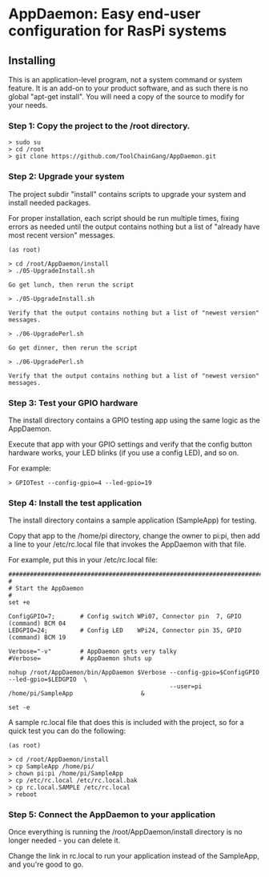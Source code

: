 # AppDaemon: Easy end-user configuration for RasPi systems

## Installing

This is an application-level program, not a system command or system feature. It is an add-on to your
product software, and as such there is no global "apt-get install". You will need a copy of the source
to modify for your needs.

### Step 1: Copy the project to the /root directory.

```
> sudo su
> cd /root
> git clone https://github.com/ToolChainGang/AppDaemon.git
```

### Step 2: Upgrade your system 

The project subdir "install" contains scripts to upgrade your system and install needed packages.

For proper installation, each script should be run multiple times, fixing errors as needed until the
output contains nothing but a list of "already have most recent version" messages.

```
(as root)

> cd /root/AppDaemon/install
> ./05-UpgradeInstall.sh

Go get lunch, then rerun the script

> ./05-UpgradeInstall.sh

Verify that the output contains nothing but a list of "newest version" messages.

> ./06-UpgradePerl.sh

Go get dinner, then rerun the script

> ./06-UpgradePerl.sh

Verify that the output contains nothing but a list of "newest version" messages.

```

### Step 3: Test your GPIO hardware

The install directory contains a GPIO testing app using the same logic as the AppDaemon.

Execute that app with your GPIO settings and verify that the config button hardware works,
your LED blinks (if you use a config LED), and so on.

For example:

```
> GPIOTest --config-gpio=4 --led-gpio=19
```

### Step 4: Install the test application

The install directory contains a sample application (SampleApp) for testing.

Copy that app to the /home/pi directory, change the owner to pi:pi, then add a line to your
/etc/rc.local file that invokes the AppDaemon with that file.

For example, put this in your /etc/rc.local file:

```
########################################################################################################################                                                         
#
# Start the AppDaemon
#
set +e

ConfigGPIO=7;       # Config switch WPi07, Connector pin  7, GPIO (command) BCM 04
LEDGPIO=24;         # Config LED    WPi24, Connector pin 35, GPIO (command) BCM 19

Verbose="-v"        # AppDaemon gets very talky
#Verbose=           # AppDaemon shuts up

nohup /root/AppDaemon/bin/AppDaemon $Verbose --config-gpio=$ConfigGPIO --led-gpio=$LEDGPIO  \
                                             --user=pi /home/pi/SampleApp                   &

set -e
```

A sample rc.local file that does this is included with the project, so for a quick test you can do the following:

```
(as root) 

> cd /root/AppDaemon/install
> cp SampleApp /home/pi/
> chown pi:pi /home/pi/SampleApp
> cp /etc/rc.local /etc/rc.local.bak
> cp rc.local.SAMPLE /etc/rc.local
> reboot
```

### Step 5: Connect the AppDaemon to your application

Once everything is running the /root/AppDaemon/install directory is no longer needed - you can delete it.

Change the link in rc.local to run your application instead of the SampleApp, and you're good to go.
